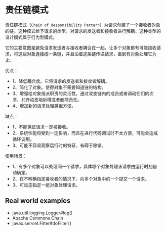 # 责任链模式

责任链模式（`Chain of Responsibility Pattern`）为请求创建了一个接收者对象的链。这种模式给予请求的类型，对请求的发送者和接收者进行解耦。这种类型的设计模式属于行为型模式。

它的主要意图是避免请求发送者与接收者耦合在一起，让多个对象都有可能接收请求，将这些对象连接成一条链，并且沿着这条链传递请求，直到有对象处理它为止。

优点： 
- 1、降低耦合度。它将请求的发送者和接收者解耦。 
- 2、简化了对象。使得对象不需要知道链的结构。 
- 3、增强给对象指派职责的灵活性。通过改变链内的成员或者调动它们的次序，允许动态地新增或者删除责任。 
- 4、增加新的请求处理类很方便。

缺点： 
- 1、不能保证请求一定被接收。 
- 2、系统性能将受到一定影响，而且在进行代码调试时不太方便，可能会造成循环调用。 
- 3、可能不容易观察运行时的特征，有碍于除错。

使用场景： 
- 1、有多个对象可以处理同一个请求，具体哪个对象处理该请求由运行时刻自动确定。 
- 2、在不明确指定接收者的情况下，向多个对象中的一个提交一个请求。 
- 3、可动态指定一组对象处理请求。

## Real world examples

- java.util.logging.Logger#log()
- Apache Commons Chain
- javax.servlet.Filter#doFilter()